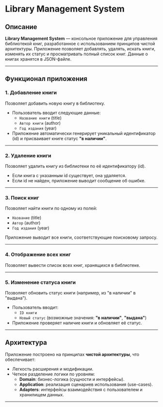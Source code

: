 # Library Management System

## Описание
**Library Management System** — консольное приложение для управления библиотекой книг, разработанное с использованием принципов чистой архитектуры. Приложение позволяет добавлять, удалять, искать книги, изменять их статус и просматривать полный список книг. Данные о книгах хранятся в JSON-файле.

---

## Функционал приложения

### 1. **Добавление книги**
Позволяет добавить новую книгу в библиотеку.  
- Пользователь вводит следующие данные:
  - `Название книги` (title)
  - `Автор книги` (author)
  - `Год издания` (year)
- Приложение автоматически генерирует уникальный идентификатор (id) и присваивает книге статус **"в наличии"**.

---

### 2. **Удаление книги**
Позволяет удалить книгу из библиотеки по её идентификатору (id).  
- Если книга с указанным id существует, она удаляется.
- Если id не найден, приложение выводит сообщение об ошибке.

---

### 3. **Поиск книг**
Позволяет найти книги по одному из полей:
- `Название` (title)
- `Автор` (author)
- `Год издания` (year)

Приложение выводит все книги, соответствующие поисковому запросу.  

---

### 4. **Отображение всех книг**
Позволяет вывести список всех книг, хранящихся в библиотеке.  

---

### 5. **Изменение статуса книги**
Позволяет обновить статус книги (например, из "в наличии" в "выдана").  
- Пользователь вводит:
  - `ID книги`
  - `Новый статус` (возможные значения: **"в наличии"**, **"выдана"**)
- Приложение проверяет наличие книги и обновляет её статус.

---

## Архитектура

Приложение построено на принципах **чистой архитектуры**, что обеспечивает:
- Легкость расширения и модификации.
- Четкое разделение логики по уровням:
  - **Domain**: бизнес-логика (сущности и интерфейсы).
  - **Application**: реализация сценариев использования (use-cases).
  - **Adapters**: интерфейсы взаимодействия с пользователем и хранилищем данных.

---
